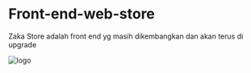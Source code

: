# Front-end-web-store
Zaka Store adalah front end yg masih dikembangkan dan akan terus di upgrade 

![logo](https://raw.githubusercontent.com/zakafahmi/Front-end-web-store/main/2021-04-22_21-17.png)
